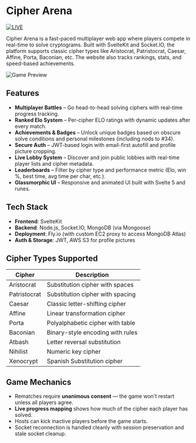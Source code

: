 # Cipher Arena

[![LIVE](https://img.shields.io/badge/visit-live-green?style=for-the-badge&logo=vercel)](https://cipher-arena.fly.dev)

Cipher Arena is a fast-paced multiplayer web app where players compete in real-time to solve cryptograms. Built with SvelteKit and Socket.IO, the platform supports classic cipher types like Aristocrat, Patristocrat, Caesar, Affine, Porta, Baconian, etc. The website also tracks rankings, stats, and speed-based achievements.

![Game Preview](https://cipher-arena.fly.dev/landing-page/hero-mock.png)

## Features

- **Multiplayer Battles** – Go head-to-head solving ciphers with real-time progress tracking.
- **Ranked Elo System** – Per-cipher ELO ratings with dynamic updates after every match.
- **Achievements & Badges** – Unlock unique badges based on obscure solve conditions and personal milestones (including nods to #34).
- **Secure Auth** – JWT-based login with email-first autofill and profile picture cropping.
- **Live Lobby System** – Discover and join public lobbies with real-time player lists and cipher metadata.
- **Leaderboards** – Filter by cipher type and performance metric (Elo, win %, best time, avg time per char, etc.).
- **Glassmorphic UI** – Responsive and animated UI built with Svelte 5 and runes.

## Tech Stack

- **Frontend**: SvelteKit
- **Backend**: Node.js, Socket.IO, MongoDB (via Mongoose)
- **Deployment**: Fly.io (with custom EC2 proxy to access MongoDB Atlas)
- **Auth & Storage**: JWT, AWS S3 for profile pictures

## Cipher Types Supported

| Cipher         | Description                        |
|----------------|------------------------------------|
| Aristocrat     | Substitution cipher with spaces    |
| Patristocrat   | Substitution cipher with spacing   |
| Caesar         | Classic letter-shifting cipher     |
| Affine         | Linear transformation cipher       |
| Porta          | Polyalphabetic cipher with table   |
| Baconian       | Binary-style encoding with rules   |
| Atbash         | Letter reversal substitution       |
| Nihilist       | Numeric key cipher                 |
| Xenocrypt      | Spanish Substitution cipher        |

## Game Mechanics

- Rematches require **unanimous consent** — the game won't restart unless all players agree.
- **Live progress mapping** shows how much of the cipher each player has solved.
- Hosts can kick inactive players before the game starts.
- Socket reconnection is handled cleanly with session preservation and stale socket cleanup.